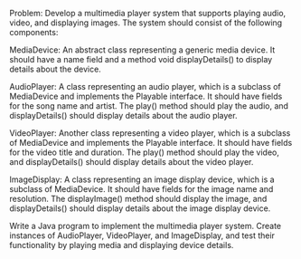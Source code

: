 Problem: Develop a multimedia player system that supports playing audio, video, and 
displaying images. The system should consist of the following components:

MediaDevice: An abstract class representing a generic media device. 
It should have a name field and a method void displayDetails() to display 
details about the device.

AudioPlayer: A class representing an audio player, which is a subclass of MediaDevice and 
implements the Playable interface. It should have fields for the song name and artist. 
The play() method should play the audio, and displayDetails() should display details about 
the audio player.

VideoPlayer: Another class representing a video player, which is a subclass of MediaDevice 
and implements the Playable interface. It should have fields for the video title and duration. 
The play() method should play the video, and displayDetails() should display details about the 
video player.

ImageDisplay: A class representing an image display device, which is a subclass of MediaDevice. 
It should have fields for the image name and resolution. The displayImage() method should display 
the image, and displayDetails() should display details about the image display device.

Write a Java program to implement the multimedia player system. 
Create instances of AudioPlayer, VideoPlayer, and ImageDisplay, and test their functionality
by playing media and displaying device details.